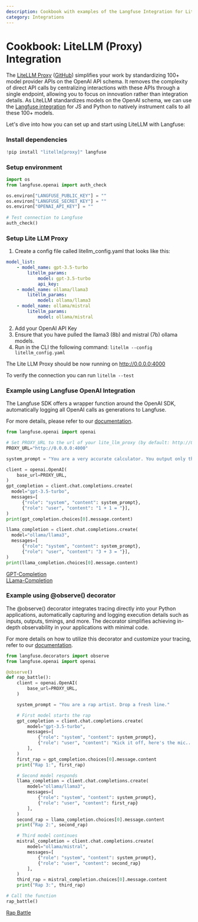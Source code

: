 ```yaml
---
description: Cookbook with examples of the Langfuse Integration for LiteLLM (Proxy)
category: Integrations
---
```


# Cookbook: LiteLLM (Proxy) Integration

The [LiteLLM Proxy](https://docs.litellm.ai/docs/) ([GitHub](https://github.com/BerriAI/litellm)) simplifies your work by standardizing 100+ model provider APIs on the OpenAI API schema. It removes the complexity of direct API calls by centralizing interactions with these APIs through a single endpoint, allowing you to focus on innovation rather than integration details. As LiteLLM standardizes models on the OpenAI schema, we can use the [Langfuse integration](https://langfuse.com/docs/integrations/litellm) for JS and Python to natively instrument calls to all these 100+ models.

Let's dive into how you can set up and start using LiteLLM with Langfuse:

### Install dependencies


```python
!pip install "litellm[proxy]" langfuse
```

### Setup environment


```python
import os
from langfuse.openai import auth_check

os.environ["LANGFUSE_PUBLIC_KEY"] = ""
os.environ["LANGFUSE_SECRET_KEY"] = ""
os.environ["OPENAI_API_KEY"] = ""
 
# Test connection to Langfuse
auth_check()
```

### Setup Lite LLM Proxy

1. Create a config file called litellm_config.yaml that looks like this:<br/>
```yaml
model_list:
    - model_name: gpt-3.5-turbo
        litellm_params:
            model: gpt-3.5-turbo
            api_key: 
    - model_name: ollama/llama3
        litellm_params:
            model: ollama/llama3
    - model_name: ollama/mistral
        litellm_params:
            model: ollama/mistral
```
2. Add your OpenAI API Key
3. Ensure that you have pulled the llama3 (8b) and mistral (7b) ollama models.
4. Run in the CLI the following command: `litellm --config litellm_config.yaml`

The Lite LLM Proxy should be now running on http://0.0.0.0:4000

To verify the connection you can run `litellm --test`


### Example using Langfuse OpenAI Integration
The Langfuse SDK offers a wrapper function around the OpenAI SDK, automatically logging all OpenAI calls as generations to Langfuse.

For more details, please refer to our [documentation](https://langfuse.com/docs/integrations/openai/python/get-started).


```python
from langfuse.openai import openai

# Set PROXY_URL to the url of your lite_llm_proxy (by default: http://0.0.0.0:4000)
PROXY_URL="http://0.0.0.0:4000"

system_prompt = "You are a very accurate calculator. You output only the result of the calculation."

client = openai.OpenAI(
    base_url=PROXY_URL,
)
gpt_completion = client.chat.completions.create(
  model="gpt-3.5-turbo",
  messages=[
      {"role": "system", "content": system_prompt},
      {"role": "user", "content": "1 + 1 = "}],
)
print(gpt_completion.choices[0].message.content)

llama_completion = client.chat.completions.create(
  model="ollama/llama3",
  messages=[
      {"role": "system", "content": system_prompt},
      {"role": "user", "content": "3 + 3 = "}],
)
print(llama_completion.choices[0].message.content)
```

[GPT-Completion](https://cloud.langfuse.com/project/clqz0knc900024jay4kgx7nja/traces/58c384f6-37e9-4628-bd2b-e6b9709804a5) <br />
[LLama-Completion](https://cloud.langfuse.com/project/clqz0knc900024jay4kgx7nja/traces/c9aa13cc-b601-4d3d-8243-eac72e244dfc)

### Example using @observe() decorator

The @observe() decorator integrates tracing directly into your Python applications, automatically capturing and logging execution details such as inputs, outputs, timings, and more. The decorator simplifies achieving in-depth observability in your applications with minimal code.

For more details on how to utilize this decorator and customize your tracing, refer to our [documentation](https://langfuse.com/docs/sdk/python/decorators).



```python
from langfuse.decorators import observe
from langfuse.openai import openai

@observe()
def rap_battle():
    client = openai.OpenAI(
        base_url=PROXY_URL,
    )

    system_prompt = "You are a rap artist. Drop a fresh line."

    # First model starts the rap
    gpt_completion = client.chat.completions.create(
        model="gpt-3.5-turbo",
        messages=[
            {"role": "system", "content": system_prompt},
            {"role": "user", "content": "Kick it off, here's the mic..."}
        ],
    )
    first_rap = gpt_completion.choices[0].message.content
    print("Rap 1:", first_rap)

    # Second model responds
    llama_completion = client.chat.completions.create(
        model="ollama/llama3",
        messages=[
            {"role": "system", "content": system_prompt},
            {"role": "user", "content": first_rap}
        ],
    )
    second_rap = llama_completion.choices[0].message.content
    print("Rap 2:", second_rap)

    # Third model continues
    mistral_completion = client.chat.completions.create(
        model="ollama/mistral",
        messages=[
            {"role": "system", "content": system_prompt},
            {"role": "user", "content": second_rap}
        ],
    )
    third_rap = mistral_completion.choices[0].message.content
    print("Rap 3:", third_rap)

# Call the function
rap_battle()
```

[Rap Battle](https://cloud.langfuse.com/project/clqz0knc900024jay4kgx7nja/traces/549d1815-436c-4fa3-9a3b-857b5628a44f)
